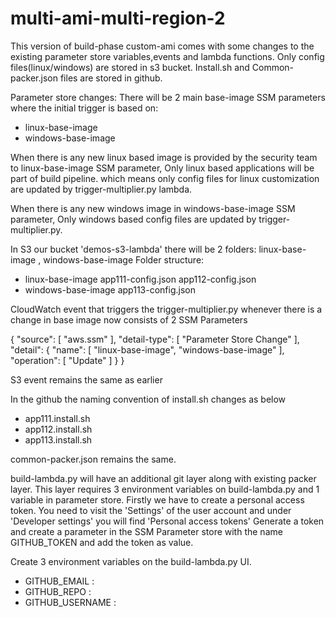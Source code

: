 # multi-ami-multi-region-2
This version of build-phase custom-ami comes with some changes to the existing parameter store variables,events and lambda functions.
Only config files(linux/windows) are stored in s3 bucket. Install.sh and Common-packer.json files are stored in github.

Parameter store changes:
There will be 2 main base-image SSM parameters where the initial trigger is based on:
- linux-base-image
- windows-base-image

When there is any new linux based image is provided by the security team to linux-base-image SSM parameter, Only linux based applications
will be part of build pipeline. which means only config files for linux customization are updated by trigger-multiplier.py lambda.

When there is any new windows image in windows-base-image SSM parameter, Only windows based config files are updated by trigger-multiplier.py.

In S3 our bucket 'demos-s3-lambda' there will be 2 folders:
linux-base-image , windows-base-image
Folder structure:
- linux-base-image
   app111-config.json
   app112-config.json
- windows-base-image
   app113-config.json
   
CloudWatch event that triggers the trigger-multiplier.py whenever there is a change in base image now consists of 2 SSM Parameters

{
  "source": [
    "aws.ssm"
  ],
  "detail-type": [
    "Parameter Store Change"
  ],
  "detail": {
    "name": [
      "linux-base-image",
      "windows-base-image"
    ],
    "operation": [
      "Update"
    ]
  }
}

S3 event remains the same as earlier

In the github the naming convention of install.sh changes as below
- app111.install.sh
- app112.install.sh
- app113.install.sh

common-packer.json remains the same. 

build-lambda.py will have an additional git layer along with existing packer layer.
This layer requires 3 environment variables on build-lambda.py and 1 variable in parameter store.
Firstly we have to create a personal access token.
You need to visit the 'Settings' of the user account and under 'Developer settings' you will find 'Personal access tokens'
Generate a token and create a parameter in the SSM Parameter store with the name GITHUB_TOKEN and add the token as value.

Create 3 environment variables on the build-lambda.py UI.
- GITHUB_EMAIL : <your github email>
- GITHUB_REPO : <Repository that you want to access in the lambda>
- GITHUB_USERNAME : <your github user name>
 
  
